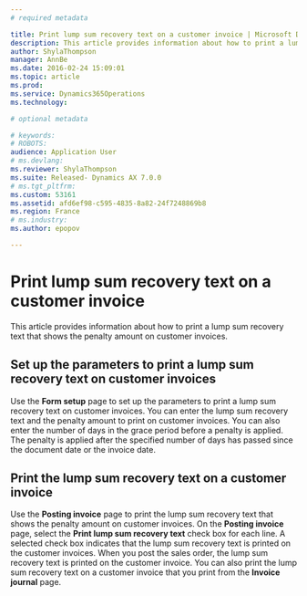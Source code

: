 ```yaml
---
# required metadata

title: Print lump sum recovery text on a customer invoice | Microsoft Docs
description: This article provides information about how to print a lump sum recovery text that shows the penalty amount on customer invoices.
author: ShylaThompson
manager: AnnBe
ms.date: 2016-02-24 15:09:01
ms.topic: article
ms.prod: 
ms.service: Dynamics365Operations
ms.technology: 

# optional metadata

# keywords: 
# ROBOTS: 
audience: Application User
# ms.devlang: 
ms.reviewer: ShylaThompson
ms.suite: Released- Dynamics AX 7.0.0
# ms.tgt_pltfrm: 
ms.custom: 53161
ms.assetid: afd6ef98-c595-4835-8a82-24f7248869b8
ms.region: France
# ms.industry: 
ms.author: epopov

---
```


# Print lump sum recovery text on a customer invoice

This article provides information about how to print a lump sum recovery text that shows the penalty amount on customer invoices.

Set up the parameters to print a lump sum recovery text on customer invoices
----------------------------------------------------------------------------

Use the **Form setup** page to set up the parameters to print a lump sum recovery text on customer invoices. You can enter the lump sum recovery text and the penalty amount to print on customer invoices. You can also enter the number of days in the grace period before a penalty is applied. The penalty is applied after the specified number of days has passed since the document date or the invoice date.

## Print the lump sum recovery text on a customer invoice
Use the **Posting invoice** page to print the lump sum recovery text that shows the penalty amount on customer invoices. On the **Posting invoice** page, select the **Print lump sum recovery text** check box for each line. A selected check box indicates that the lump sum recovery text is printed on the customer invoices. When you post the sales order, the lump sum recovery text is printed on the customer invoice. You can also print the lump sum recovery text on a customer invoice that you print from the **Invoice journal** page.

